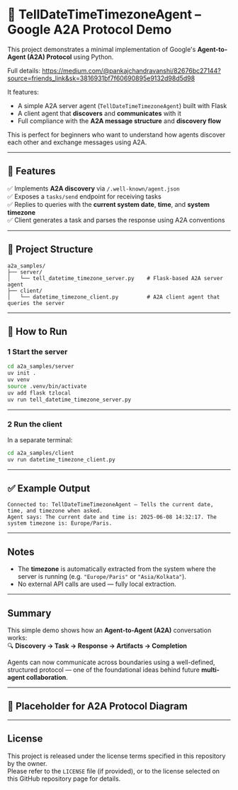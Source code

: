 # 📍 TellDateTimeTimezoneAgent – Google A2A Protocol Demo

This project demonstrates a minimal implementation of Google's **Agent-to-Agent (A2A) Protocol** using Python.

Full details: https://medium.com/@pankajchandravanshi/82676bc27144?source=friends_link&sk=3816931bf7f60690895e9132d98d5d98

It features:

- A simple A2A server agent (`TellDateTimeTimezoneAgent`) built with Flask  
- A client agent that **discovers** and **communicates** with it  
- Full compliance with the **A2A message structure** and **discovery flow**  

This is perfect for beginners who want to understand how agents discover each other and exchange messages using A2A.

---

## 🚀 Features

✅ Implements **A2A discovery** via `/.well-known/agent.json`  
✅ Exposes a `tasks/send` endpoint for receiving tasks  
✅ Replies to queries with the **current system date**, **time**, and **system timezone**  
✅ Client generates a task and parses the response using A2A conventions  

---

## 📂 Project Structure

```plaintext
a2a_samples/
├── server/
│   └── tell_datetime_timezone_server.py    # Flask-based A2A server agent
├── client/
│   └── datetime_timezone_client.py         # A2A client agent that queries the server
```

---

## 🧪 How to Run

### 1 Start the server

```bash
cd a2a_samples/server
uv init .
uv venv
source .venv/bin/activate
uv add flask tzlocal
uv run tell_datetime_timezone_server.py
```

---

### 2 Run the client

In a separate terminal:

```bash
cd a2a_samples/client
uv run datetime_timezone_client.py
```

---

## ✅ Example Output

```plaintext
Connected to: TellDateTimeTimezoneAgent – Tells the current date, time, and timezone when asked.
Agent says: The current date and time is: 2025-06-08 14:32:17. The system timezone is: Europe/Paris.
```

---

## Notes

- The **timezone** is automatically extracted from the system where the server is running (e.g. `"Europe/Paris"` or `"Asia/Kolkata"`).  
- No external API calls are used — fully local extraction.

---

## Summary

This simple demo shows how an **Agent-to-Agent (A2A)** conversation works:  
🔍 **Discovery → Task → Response → Artifacts → Completion**

Agents can now communicate across boundaries using a well-defined, structured protocol — one of the foundational ideas behind future **multi-agent collaboration**.

---

## 📌 Placeholder for A2A Protocol Diagram

<!-- You can add a diagram here illustrating:
     - A2A Client → Discovery → Agent Card
     - Client → Task Send → Server
     - Server → Response → Client
-->

---

## License

This project is released under the license terms specified in this repository by the owner.  
Please refer to the `LICENSE` file (if provided), or to the license selected on this GitHub repository page for details.
